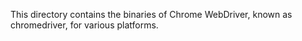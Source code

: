 This directory contains the binaries of Chrome WebDriver, known as chromedriver,
for various platforms.
